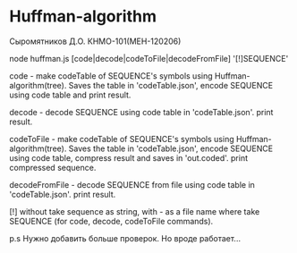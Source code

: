 # Huffman-algorithm
Сыромятников Д.О. КНМО-101(МЕН-120206)

node huffman.js [code|decode|codeToFile|decodeFromFile] '[!]SEQUENCE'

code - make codeTable of SEQUENCE's symbols using Huffman-algorithm(tree). Saves the table in 'codeTable.json', encode SEQUENCE using code table and print result.

decode - decode SEQUENCE using code table in 'codeTable.json'. print result.

codeToFile - make codeTable of SEQUENCE's symbols using Huffman-algorithm(tree). Saves the table in 'codeTable.json', encode SEQUENCE using code table, compress result and saves in 'out.coded'. print compressed sequence.

decodeFromFile - decode SEQUENCE from file using code table in 'codeTable.json'. print result.

[!] without take sequence as string, with - as a file name where take SEQUENCE (for code, decode, codeToFile commands).

p.s Нужно добавить больше проверок. Но вроде работает...
